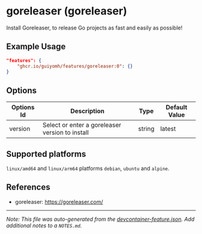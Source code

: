 
# goreleaser (goreleaser)

Install Goreleaser, to release Go projects as fast and easily as possible!

## Example Usage

```json
"features": {
    "ghcr.io/guiyomh/features/goreleaser:0": {}
}
```

## Options

| Options Id | Description | Type | Default Value |
|-----|-----|-----|-----|
| version | Select or enter a goreleaser version to install | string | latest |

<!-- markdownlint-disable MD041 -->

## Supported platforms

`linux/amd64` and `linux/arm64` platforms `debian`, `ubuntu` and `alpine`.

## References

- goreleaser: <https://goreleaser.com/>


---

_Note: This file was auto-generated from the [devcontainer-feature.json](https://github.com/guiyomh/features/blob/main/src/goreleaser/devcontainer-feature.json).  Add additional notes to a `NOTES.md`._
